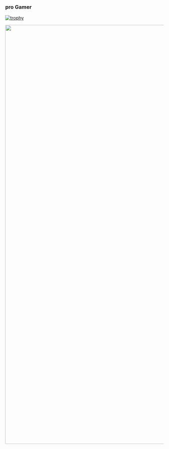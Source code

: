 ### pro Gamer

<!--
**KeiyaNimura/KeiyaNimura** is a ✨ _special_ ✨ repository because its `README.md` (this file) appears on your GitHub profile.

Here are some ideas to get you started:

- 🔭 I’m currently working on ...
- 🌱 I’m currently learning ...
- 👯 I’m looking to collaborate on ...
- 🤔 I’m looking for help with ...
- 💬 Ask me about ...
- 📫 How to reach me: ...
- 😄 Pronouns: ...
- ⚡ Fun fact: ...
-->

[![trophy](https://github-profile-trophy.vercel.app/?username=KeiyaNimura)](https://github.com/ryo-ma/github-profile-trophy)

<img src="https://github.com/KeiyaNimura/KeiyaNimura/assets/107525125/3f73f174-7d3a-40a8-b6ab-2cc224c2b5fa" width="999" height="1332">

